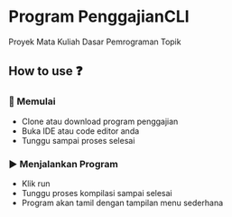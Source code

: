 # Program PenggajianCLI
Proyek Mata Kuliah Dasar Pemrograman Topik
## How to use :question:
### :triangular_flag_on_post: Memulai
 - Clone atau download program penggajian
 - Buka IDE atau code editor anda
 - Tunggu sampai proses selesai
 ### :arrow_forward: Menjalankan Program
 - Klik run
 - Tunggu proses kompilasi sampai selesai
 - Program akan tamil dengan tampilan menu sederhana

